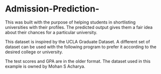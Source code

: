 # Admission-Prediction-



This was built with the purpose of helping students in shortlisting universities with their profiles. 
The predicted output gives them a fair idea about their chances for a particular university.

This dataset is inspired by the UCLA Graduate Dataset. A different set of dataset can be used with the following program to prefer it according to the desired college or university.

The test scores and GPA are in the older format. The dataset used in this example is owned by Mohan S Acharya.
